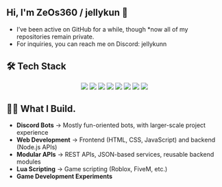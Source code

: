 ## Hi, I'm ZeOs360 / jellykun 👋

- I’ve been active on GitHub for a while, though *now all of my repositories remain private.
- For inquiries, you can reach me on Discord: jellykunn


## 🛠️ Tech Stack
<p align="center">
  <img src="https://img.shields.io/badge/HTML5-E34F26?style=for-the-badge&logo=html5&logoColor=white" />
  <img src="https://img.shields.io/badge/CSS3-1572B6?style=for-the-badge&logo=css3&logoColor=white" />
  <img src="https://img.shields.io/badge/JavaScript-F7DF1E?style=for-the-badge&logo=javascript&logoColor=black" />
  <img src="https://img.shields.io/badge/C%23-239120?style=for-the-badge&logo=c-sharp&logoColor=white" />
  <img src="https://img.shields.io/badge/C++-00599C?style=for-the-badge&logo=c%2B%2B&logoColor=white" />
  <img src="https://img.shields.io/badge/Node.js-339933?style=for-the-badge&logo=node.js&logoColor=white" />
  <img src="https://img.shields.io/badge/Discord.js-5865F2?style=for-the-badge&logo=discord&logoColor=white" />
  <img src="https://img.shields.io/badge/Lua-2C2D72?style=for-the-badge&logo=lua&logoColor=white" />
</p>


## 🧑‍🍳 What I Build.
- **Discord Bots** → Mostly fun-oriented bots, with larger-scale project experience  
- **Web Development** → Frontend (HTML, CSS, JavaScript) and backend (Node.js APIs)  
- **Modular APIs** → REST APIs, JSON-based services, reusable backend modules  
- **Lua Scripting** → Game scripting (Roblox, FiveM, etc.)
- **Game Development Experiments**
